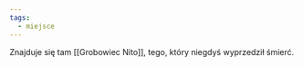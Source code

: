 ```yaml
---
tags:
  - miejsce
---
```

Znajduje się tam [[Grobowiec Nito]], tego, który niegdyś wyprzedził śmierć. 